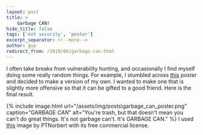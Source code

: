 ```yaml
---
layout: post
title: >
    Garbage CAN!
hide_title: false
tags: ['not security', 'poster']
excerpt_separator: <!--more-->
author: guy
redirect_from: /2019/06/garbage-can.html
---
```

I often take breaks from vulnerability hunting, and occasionally I find myself doing some really random things.
For example, I stumbled across [this](https://www.reddit.com/r/funny/comments/3saeoj/some_inspirational_words_from_oscar_the_grouch/) poster and decided to make a version of my own. I wanted to make one that is slightly more offensive so that it can be gifted to a good friend. Here is the final result.
<!--more-->

{% include image.html url="/assets/img/posts\garbage_can_poster.png" caption="GARBAGE *CAN*" alt="You&#x27;re trash, but that doesn&#x27;t mean you can&#x27;t do great things. It&#x27;s not garbage can&#x27;t. It&#x27;s GARBAGE CAN." %}
I used [this](https://pixabay.com/photos/star-trails-star-night-light-sky-2234343/) image by PTNorbert with its free commercial license.